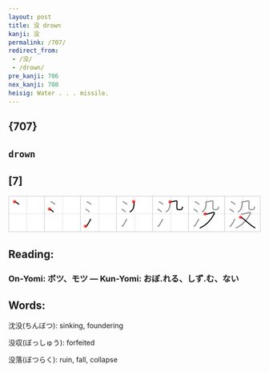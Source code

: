 ```yaml
---
layout: post
title: 没 drown
kanji: 没
permalink: /707/
redirect_from:
 - /没/
 - /drown/
pre_kanji: 706
nex_kanji: 708
heisig: Water . . . missile.
---
```


## {707}

## `drown`

## [7]

<div class="stroke"><img src="../images/E6B2A1.png" /></div>

## Reading:

### On-Yomi: ボツ、モツ &mdash; Kun-Yomi: おぼ.れる、しず.む、ない

## Words:

沈没(ちんぼつ): sinking, foundering

没収(ぼっしゅう): forfeited

没落(ぼつらく): ruin, fall, collapse
